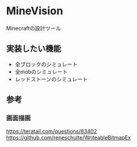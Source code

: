 # MineVision
Minecraftの設計ツール

## 実装したい機能
* 全ブロックのシミュレート
* 全mobのシミュレート
* レッドストーンのシミュレート

## 参考
### 画面描画
https://teratail.com/questions/83402
https://github.com/reneschulte/WriteableBitmapEx
